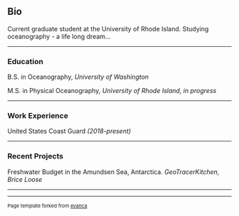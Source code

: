## Bio

Current graduate student at the University of Rhode Island. Studying oceanography - a life long dream...

---
### Education
B.S. in Oceanography, _University of Washington_

M.S. in Physical Oceanography, _University of Rhode Island, in progress_

---
### Work Experience
United States Coast Guard _(2018-present)_

---
### Recent Projects
Freshwater Budget in the Amundsen Sea, Antarctica. _GeoTracerKitchen, Brice Loose_

---


---
<p style="font-size:11px">Page template forked from <a href="https://github.com/evanca/quick-portfolio">evanca</a></p>
<!-- Remove above link if you don't want to attibute -->
